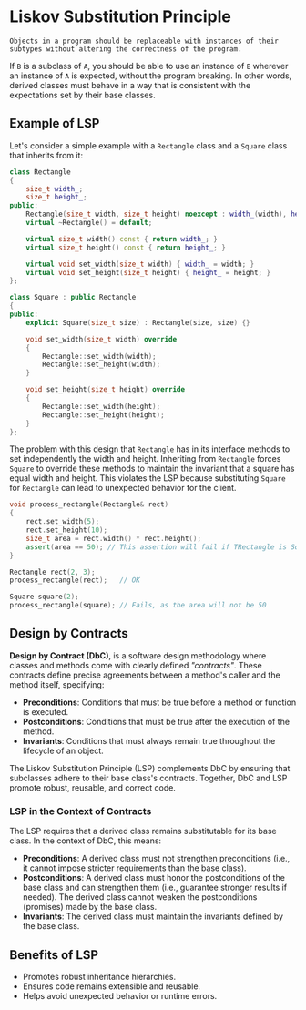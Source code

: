 # Liskov Substitution Principle

```{important}
Objects in a program should be replaceable with instances of their subtypes without altering the correctness of the program.
```

If `B` is a subclass of `A`, you should be able to use an instance of `B` wherever an instance of `A` is expected, without the program breaking. In other words, derived classes must behave in a way that is consistent with the expectations set by their base classes.

## Example of LSP

Let's consider a simple example with a `Rectangle` class and a `Square` class that inherits from it:

```cpp
class Rectangle
{   
    size_t width_;
    size_t height_;
public:
    Rectangle(size_t width, size_t height) noexcept : width_(width), height_(height) {}
    virtual ~Rectangle() = default;	

    virtual size_t width() const { return width_; }
    virtual size_t height() const { return height_; }

    virtual void set_width(size_t width) { width_ = width; }
    virtual void set_height(size_t height) { height_ = height; }
};

class Square : public Rectangle
{
public:
    explicit Square(size_t size) : Rectangle(size, size) {}

    void set_width(size_t width) override
    {
        Rectangle::set_width(width);
        Rectangle::set_height(width);
    }

    void set_height(size_t height) override
    {
        Rectangle::set_width(height);
        Rectangle::set_height(height);
    }
};
```

The problem with this design that `Rectangle` has in its interface methods to set independently the width and height. Inheriting from `Rectangle` forces `Square` to override these methods to maintain the invariant that a square has equal width and height. This violates the LSP because substituting `Square` for `Rectangle` can lead to unexpected behavior for the client. 

```cpp
void process_rectangle(Rectangle& rect)
{
    rect.set_width(5);
    rect.set_height(10);
    size_t area = rect.width() * rect.height();
    assert(area == 50); // This assertion will fail if TRectangle is Square
}

Rectangle rect(2, 3);
process_rectangle(rect);   // OK

Square square(2);
process_rectangle(square); // Fails, as the area will not be 50
```

## Design by Contracts

**Design by Contract (DbC)**, is a software design methodology where classes and methods come with clearly defined *"contracts"*. These contracts define precise agreements between a method's caller and the method itself, specifying:
- **Preconditions**: Conditions that must be true before a method or function is executed.
- **Postconditions**: Conditions that must be true after the execution of the method.
- **Invariants**: Conditions that must always remain true throughout the lifecycle of an object.

The Liskov Substitution Principle (LSP) complements DbC by ensuring that subclasses adhere to their base class's contracts. Together, DbC and LSP promote robust, reusable, and correct code.

### LSP in the Context of Contracts

The LSP requires that a derived class remains substitutable for its base class. In the context of DbC, this means:
- **Preconditions**: A derived class must not strengthen preconditions (i.e., it cannot impose stricter requirements than the base class).
- **Postconditions**: A derived class must honor the postconditions of the base class and can strengthen them (i.e., guarantee stronger results if needed). The derived class cannot weaken the postconditions (promises) made by the base class.
- **Invariants**: The derived class must maintain the invariants defined by the base class.

## Benefits of LSP

- Promotes robust inheritance hierarchies.
- Ensures code remains extensible and reusable.
- Helps avoid unexpected behavior or runtime errors.


